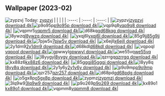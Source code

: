 ## Wallpaper (2023-02)
![zypzvj](https://w.wallhaven.cc/full/zy/wallhaven-zypzvj.png) Today: [zypzvj](https://th.wallhaven.cc/small/zy/zypzvj.jpg)
|      |      |      |
| :----: | :----: | :----: |
|![zypzvj](https://th.wallhaven.cc/small/zy/zypzvj.jpg)[zypzvj download 4k](https://wallhaven.cc/w/zypzvj)|![p9o95p](https://th.wallhaven.cc/small/p9/p9o95p.jpg)[p9o95p download 4k](https://wallhaven.cc/w/p9o95p)|![vqp9q8](https://th.wallhaven.cc/small/vq/vqp9q8.jpg)[vqp9q8 download 4k](https://wallhaven.cc/w/vqp9q8)|
|![vqpmr5](https://th.wallhaven.cc/small/vq/vqpmr5.jpg)[vqpmr5 download 4k](https://wallhaven.cc/w/vqpmr5)|![d68kqg](https://th.wallhaven.cc/small/d6/d68kqg.jpg)[d68kqg download 4k](https://wallhaven.cc/w/d68kqg)|![l8ywzq](https://th.wallhaven.cc/small/l8/l8ywzq.jpg)[l8ywzq download 4k](https://wallhaven.cc/w/l8ywzq)|
|![yxqj6l](https://th.wallhaven.cc/small/yx/yxqj6l.jpg)[yxqj6l download 4k](https://wallhaven.cc/w/yxqj6l)|![85g9jj](https://th.wallhaven.cc/small/85/85g9jj.jpg)[85g9jj download 4k](https://wallhaven.cc/w/85g9jj)|![7pjw5v](https://th.wallhaven.cc/small/7p/7pjw5v.jpg)[7pjw5v download 4k](https://wallhaven.cc/w/7pjw5v)|
|![x6ejll](https://th.wallhaven.cc/small/x6/x6ejll.jpg)[x6ejll download 4k](https://wallhaven.cc/w/x6ejll)|![2y1dm9](https://th.wallhaven.cc/small/2y/2y1dm9.jpg)[2y1dm9 download 4k](https://wallhaven.cc/w/2y1dm9)|![d68kdl](https://th.wallhaven.cc/small/d6/d68kdl.jpg)[d68kdl download 4k](https://wallhaven.cc/w/d68kdl)|
|![vqpoql](https://th.wallhaven.cc/small/vq/vqpoql.jpg)[vqpoql download 4k](https://wallhaven.cc/w/vqpoql)|![gpwwyl](https://th.wallhaven.cc/small/gp/gpwwyl.jpg)[gpwwyl download 4k](https://wallhaven.cc/w/gpwwyl)|![we55vq](https://th.wallhaven.cc/small/we/we55vq.jpg)[we55vq download 4k](https://wallhaven.cc/w/we55vq)|
|![l8yygy](https://th.wallhaven.cc/small/l8/l8yygy.jpg)[l8yygy download 4k](https://wallhaven.cc/w/l8yygy)|![qzrrgq](https://th.wallhaven.cc/small/qz/qzrrgq.jpg)[qzrrgq download 4k](https://wallhaven.cc/w/qzrrgq)|![kx88z6](https://th.wallhaven.cc/small/kx/kx88z6.jpg)[kx88z6 download 4k](https://wallhaven.cc/w/kx88z6)|
|![85gggj](https://th.wallhaven.cc/small/85/85gggj.jpg)[85gggj download 4k](https://wallhaven.cc/w/85gggj)|![l8yy8q](https://th.wallhaven.cc/small/l8/l8yy8q.jpg)[l8yy8q download 4k](https://wallhaven.cc/w/l8yy8q)|![2y1y6y](https://th.wallhaven.cc/small/2y/2y1y6y.jpg)[2y1y6y download 4k](https://wallhaven.cc/w/2y1y6y)|
|![p9o9mp](https://th.wallhaven.cc/small/p9/p9o9mp.jpg)[p9o9mp download 4k](https://wallhaven.cc/w/p9o9mp)|![qzr257](https://th.wallhaven.cc/small/qz/qzr257.jpg)[qzr257 download 4k](https://wallhaven.cc/w/qzr257)|![d68pdg](https://th.wallhaven.cc/small/d6/d68pdg.jpg)[d68pdg download 4k](https://wallhaven.cc/w/d68pdg)|
|![o5gx8p](https://th.wallhaven.cc/small/o5/o5gx8p.jpg)[o5gx8p download 4k](https://wallhaven.cc/w/o5gx8p)|![zypmzj](https://th.wallhaven.cc/small/zy/zypmzj.jpg)[zypmzj download 4k](https://wallhaven.cc/w/zypmzj)|![3lq9w9](https://th.wallhaven.cc/small/3l/3lq9w9.jpg)[3lq9w9 download 4k](https://wallhaven.cc/w/3lq9w9)|
|![p9o269](https://th.wallhaven.cc/small/p9/p9o269.jpg)[p9o269 download 4k](https://wallhaven.cc/w/p9o269)|![kx89o1](https://th.wallhaven.cc/small/kx/kx89o1.jpg)[kx89o1 download 4k](https://wallhaven.cc/w/kx89o1)|![vqpmm8](https://th.wallhaven.cc/small/vq/vqpmm8.jpg)[vqpmm8 download 4k](https://wallhaven.cc/w/vqpmm8)|
